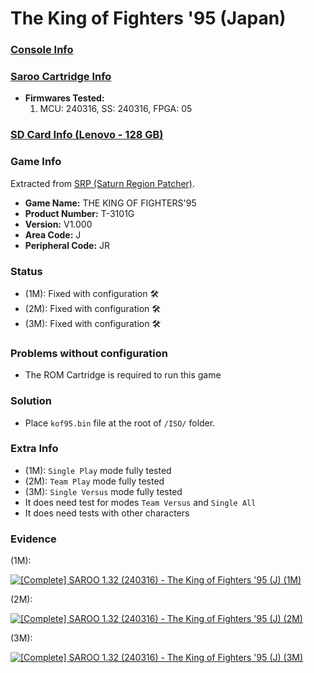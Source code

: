 # The King of Fighters '95 (Japan)

### [Console Info](../../../../../Info/Consoles/VA13/README.md)

### [Saroo Cartridge Info](../../../../../Info/Cartridges/RetroGameParadiseStore/1.32F/README.md)

- <b>Firmwares Tested:</b>
  1. MCU: 240316, SS: 240316, FPGA: 05

### [SD Card Info (Lenovo - 128 GB)](../../../../../Info/SdCards/Lenovo/128GB/fat32/README.md)

### Game Info

Extracted from [SRP (Saturn Region Patcher)](https://segaxtreme.net/resources/saturn-region-patcher.81/download).

- <b>Game Name:</b> THE KING OF FIGHTERS'95
- <b>Product Number:</b> T-3101G
- <b>Version:</b> V1.000
- <b>Area Code:</b> J
- <b>Peripheral Code:</b> JR

### Status

- (1M): Fixed with configuration :hammer_and_wrench:
- (2M): Fixed with configuration :hammer_and_wrench:
- (3M): Fixed with configuration :hammer_and_wrench:

### Problems without configuration

- The ROM Cartridge is required to run this game

### Solution

- Place `kof95.bin` file at the root of `/ISO/` folder.

### Extra Info

- (1M): `Single Play` mode fully tested
- (2M): `Team Play` mode fully tested
- (3M): `Single Versus` mode fully tested
- It does need test for modes `Team Versus` and `Single All`
- It does need tests with other characters

### Evidence

(1M):

[![[Complete] SAROO 1.32 (240316) - The King of Fighters '95 (J) (1M)](https://img.youtube.com/vi/qw4-0eAUuAU/0.jpg)](https://www.youtube.com/watch?v=qw4-0eAUuAU)

(2M):

[![[Complete] SAROO 1.32 (240316) - The King of Fighters '95 (J) (2M)](https://img.youtube.com/vi/yW5msfv-iIE/0.jpg)](https://www.youtube.com/watch?v=yW5msfv-iIE)

(3M):

[![[Complete] SAROO 1.32 (240316) - The King of Fighters '95 (J) (3M)](https://img.youtube.com/vi/mHGZiVAWALE/0.jpg)](https://www.youtube.com/watch?v=mHGZiVAWALE)
